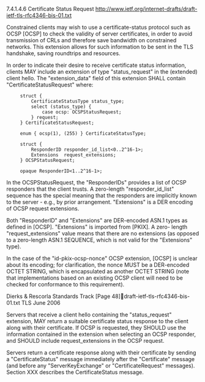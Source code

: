 7.4.1.4.6 Certificate Status Request http://www.ietf.org/internet-drafts/draft-ietf-tls-rfc4346-bis-01.txt

   Constrained clients may wish to use a certificate-status protocol
   such as OCSP [OCSP] to check the validity of server certificates, in
   order to avoid transmission of CRLs and therefore save bandwidth on
   constrained networks.  This extension allows for such information to
   be sent in the TLS handshake, saving roundtrips and resources.

   In order to indicate their desire to receive certificate status
   information, clients MAY include an extension of type
   "status_request" in the (extended) client hello.  The
   "extension_data" field of this extension SHALL contain
   "CertificateStatusRequest" where:

         struct {
             CertificateStatusType status_type;
             select (status_type) {
                 case ocsp: OCSPStatusRequest;
             } request;
         } CertificateStatusRequest;

         enum { ocsp(1), (255) } CertificateStatusType;

         struct {
             ResponderID responder_id_list<0..2^16-1>;
             Extensions  request_extensions;
         } OCSPStatusRequest;

         opaque ResponderID<1..2^16-1>;

   In the OCSPStatusRequest, the "ResponderIDs" provides a list of OCSP
   responders that the client trusts.  A zero-length "responder_id_list"
   sequence has the special meaning that the responders are implicitly
   known to the server - e.g., by prior arrangement.  "Extensions" is a
   DER encoding of OCSP request extensions.

   Both "ResponderID" and "Extensions" are DER-encoded ASN.1 types as
   defined in [OCSP].  "Extensions" is imported from [PKIX].  A zero-
   length "request_extensions" value means that there are no extensions
   (as opposed to a zero-length ASN.1 SEQUENCE, which is not valid for
   the "Extensions" type).

   In the case of the "id-pkix-ocsp-nonce" OCSP extension, [OCSP] is
   unclear about its encoding; for clarification, the nonce MUST be a
   DER-encoded OCTET STRING, which is encapsulated as another OCTET
   STRING (note that implementations based on an existing OCSP client
   will need to be checked for conformance to this requirement).




Dierks & Rescorla            Standards Track                    [Page 48]draft-ietf-tls-rfc4346-bis-01.txt  TLS                         June 2006


   Servers that receive a client hello containing the "status_request"
   extension, MAY return a suitable certificate status response to the
   client along with their certificate.  If OCSP is requested, they
   SHOULD use the information contained in the extension when selecting
   an OCSP responder, and SHOULD include request_extensions in the OCSP
   request.

   Servers return a certificate response along with their certificate by
   sending a "CertificateStatus" message immediately after the
   "Certificate" message (and before any "ServerKeyExchange" or
   "CertificateRequest" messages). Section XXX describes the
   CertificateStatus message.
